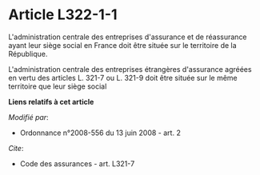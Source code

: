 # Article L322-1-1

L'administration centrale des entreprises d'assurance et de réassurance ayant leur siège social en France doit être située
sur le territoire de la République.

L'administration centrale des entreprises étrangères d'assurance agréées en vertu des articles L. 321-7 ou L. 321-9 doit être
située sur le même territoire que leur siège social

**Liens relatifs à cet article**

_Modifié par_:

  - Ordonnance n°2008-556 du 13 juin 2008 - art. 2

_Cite_:

  - Code des assurances - art. L321-7
